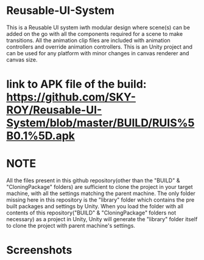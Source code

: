 # Reusable-UI-System

This is a Reusable UI system iwth modular design where scene(s) can be added on the go with all the components required for a scene to make transitions. All the animation clip files are included with animation controllers and override animation controllers. This is an Unity project and can be used for any platform with minor changes in canvas renderer and canvas size. 

# link to APK file of the build: https://github.com/SKY-ROY/Reusable-UI-System/blob/master/BUILD/RUIS%5B0.1%5D.apk

# NOTE
All the files present in this github repository(other than the "BUILD" & "CloningPackage" folders) are sufficient to clone the project in your target machine, with all the settings matching the parent machine. The only folder missing here in this repository is the "library" folder which contains the pre built packages and settings by Unity. When you load the folder with all contents of this repository("BUILD" & "CloningPackage" folders not necessary) as a project in Unity, Unity will generate the "library" folder itself to clone the project with parent machine's settings.

# Screenshots


